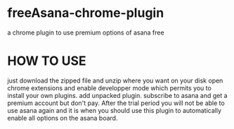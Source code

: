 # freeAsana-chrome-plugin
a chrome plugin to use premium options of asana free
# HOW TO USE
just download the zipped file and unzip where you want on your disk
open chrome extensions and enable developper mode which permits you to install your own plugins.
add unpacked plugin.
subscribe to asana and get a premium account but don't pay. After the trial period you will not be able to use asana again and it is when you should use this plugin to automatically enable all options on the asana board. 
